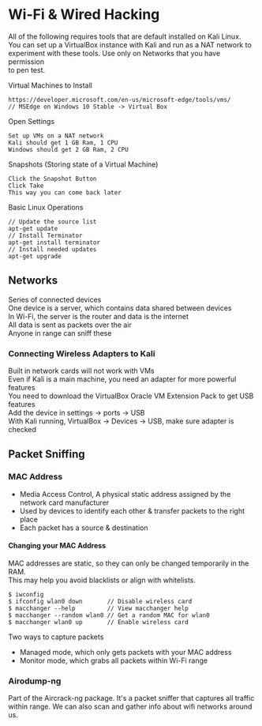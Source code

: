 # Wi-Fi & Wired Hacking 

All of the following requires tools that are default installed on Kali Linux. </br>
You can set up a VirtualBox instance with Kali and run as a NAT network to </br>
experiment with these tools. Use only on Networks that you have permission </br>
to pen test.

Virtual Machines to Install
```
https://developer.microsoft.com/en-us/microsoft-edge/tools/vms/
// MSEdge on Windows 10 Stable -> Virtual Box
```

Open Settings
```
Set up VMs on a NAT network
Kali should get 1 GB Ram, 1 CPU
Windows should get 2 GB Ram, 2 CPU
```

Snapshots (Storing state of a Virtual Machine)
```
Click the Snapshot Button
Click Take
This way you can come back later
```

Basic Linux Operations
```
// Update the source list
apt-get update
// Install Terminator
apt-get install terminator
// Install needed updates
apt-get upgrade
```

## Networks

Series of connected devices </br>
One device is a server, which contains data shared between devices </br>
In Wi-Fi, the server is the router and data is the internet </br>
All data is sent as packets over the air </br>
Anyone in range can sniff these

### Connecting Wireless Adapters to Kali

Built in network cards will not work with VMs </br>
Even if Kali is a main machine, you need an adapter for more powerful features </br>
You need to download the VirtualBox Oracle VM Extension Pack to get USB features </br>
Add the device in settings -> ports -> USB </br>
With Kali running, VirtualBox -> Devices -> USB, make sure adapter is checked </br>

## Packet Sniffing

### MAC Address

- Media Access Control, A physical static address assigned by the network card manufacturer
- Used by devices to identify each other & transfer packets to the right place
- Each packet has a source & destination

#### Changing your MAC Address

MAC addresses are static, so they can only be changed temporarily in the RAM.</br>
This may help you avoid blacklists or align with whitelists.

```
$ iwconfig
$ ifconfig wlan0 down		// Disable wireless card
$ macchanger --help			// View macchanger help
$ macchanger --random wlan0	// Get a random MAC for wlan0
$ macchanger wlan0 up		// Enable wireless card
```

Two ways to capture packets
- Managed mode, which only gets packets with your MAC address
- Monitor mode, which grabs all packets within Wi-Fi range

### Airodump-ng

Part of the Aircrack-ng package. It's a packet sniffer that captures all traffic within
range. We can also scan and gather info about wifi networks around us.




